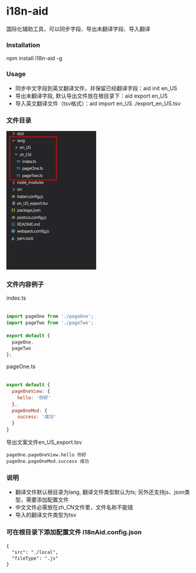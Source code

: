 # i18n-aid

国际化辅助工具，可以同步字段、导出未翻译字段、导入翻译

### Installation

npm install i18n-aid -g

### Usage

* 同步中文字段到英文翻译文件，并保留已经翻译字段：aid init en_US
* 导出未翻译字段, 默认导出文件放在根目录下：aid export en_US
* 导入英文翻译文件（tsv格式）：aid import en_US ./export_en_US.tsv

### 文件目录

![文件目录](https://github.com/HoseaLE/image/raw/master/i18n-aid-cate.jpg)

### 文件内容例子

index.ts

```javascript

import pageOne from './pageOne';
import pageTwo from './pageTwo';

export default {
  pageOne,
  pageTwo
};

```

pageOne.ts

```javascript

export default {
  pageOneView: {
    hello: '你好'
  },
  pageOneMod: {
    success: '成功'
  }
}

```

导出文案文件en_US_export.tsv
	
	pageOne.pageOneView.hello 你好
	pageOne.pageOneMod.success 成功

### 说明
*  翻译文件默认根目录为lang, 翻译文件类型默认为ts; 另外还支持js、json类型，需要添加配置文件
*  中文文件必需放在zh_CN文件里，文件名称不能错
*  导入的翻译文件类型为tsv

### 可在根目录下添加配置文件 i18nAid.config.json 

    {
      "src": "./local",
      "fileType": ".js"
    }
